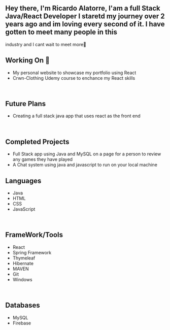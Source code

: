 ### <h2>Hey there, I'm Ricardo Alatorre, I'am a full Stack Java/React Developer I staretd my journey over 2 years ago and im loving every second of it. I have gotten to meet many people in this
  industry and I cant wait to meet more👋</h2>
<h2>Working On 🔭</h2>
<ul>
  <li>My personal website to showcase my portfolio using React</li>
  <li>Crwn-Clothing Udemy course to enchance my React skills</li>
</ul>
<br>
<h2>Future Plans</h2>
<ul>
  <li>Creating a full stack java app that uses react as the front end</li>
</ul>
</br>
<h2>Completed Projects</h2>
<ul>
  <li>Full Stack app using Java and MySQL on a page for a person to review any games they have played</li>
  <li>A Chat system using java and javascript to run on your local machine</li>
</ul>
<h2>Languages</h2>
<ul>
  <li>Java</li>
  <li>HTML</li>
  <li>CSS</li>
  <li>JavaScript</li>
</ul>
<br>
<h2>FrameWork/Tools</h2>
<ul>
  <li>React</li>
  <li>Spring Framework</li>
  <li>Thymeleaf</li>
  <li>Hibernate</li>
  <li>MAVEN</li>
  <li>Git</li>
  <li>Windows</li>
</ul>
<br>
<h2>Databases</h2>
<ul>
  <li>MySQL</li>
  <li>Firebase</li>
</ul>



<!--
**MagicBaconDonuts/MagicBaconDonuts** is a ✨ _special_ ✨ repository because its `README.md` (this file) appears on your GitHub profile.

Here are some ideas to get you started:

- 🔭 I’m currently working on ...
- 🌱 I’m currently learning ...
- 👯 I’m looking to collaborate on ...
- 🤔 I’m looking for help with ...
- 💬 Ask me about ...
- 📫 How to reach me: ...
- 😄 Pronouns: ...
- ⚡ Fun fact: ...
-->
